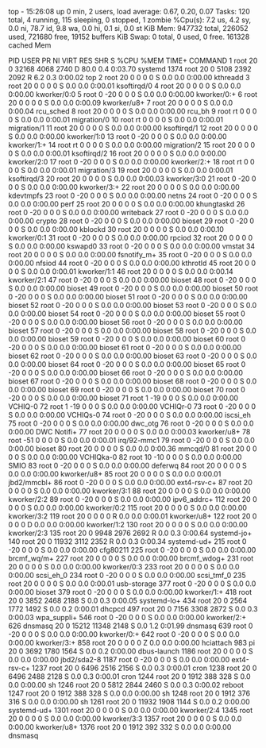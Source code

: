 top - 15:26:08 up 0 min,  2 users,  load average: 0.67, 0.20, 0.07
Tasks: 120 total,   4 running, 115 sleeping,   0 stopped,   1 zombie
%Cpu(s):  7.2 us,  4.2 sy,  0.0 ni, 78.7 id,  9.8 wa,  0.0 hi,  0.1 si,  0.0 st
KiB Mem:    947732 total,   226052 used,   721680 free,    19152 buffers
KiB Swap:        0 total,        0 used,        0 free.   161328 cached Mem

  PID USER      PR  NI    VIRT    RES    SHR S  %CPU %MEM     TIME+ COMMAND
    1 root      20   0   32168   4068   2740 D  80.0  0.4   0:03.70 systemd
 1374 root      20   0    5108   2392   2092 R   6.2  0.3   0:00.02 top
    2 root      20   0       0      0      0 S   0.0  0.0   0:00.00 kthreadd
    3 root      20   0       0      0      0 S   0.0  0.0   0:00.01 ksoftirqd/0
    4 root      20   0       0      0      0 S   0.0  0.0   0:00.00 kworker/0:0
    5 root       0 -20       0      0      0 S   0.0  0.0   0:00.00 kworker/0:+
    6 root      20   0       0      0      0 S   0.0  0.0   0:00.09 kworker/u8+
    7 root      20   0       0      0      0 S   0.0  0.0   0:00.04 rcu_sched
    8 root      20   0       0      0      0 S   0.0  0.0   0:00.00 rcu_bh
    9 root      rt   0       0      0      0 S   0.0  0.0   0:00.01 migration/0
   10 root      rt   0       0      0      0 S   0.0  0.0   0:00.01 migration/1
   11 root      20   0       0      0      0 S   0.0  0.0   0:00.00 ksoftirqd/1
   12 root      20   0       0      0      0 S   0.0  0.0   0:00.00 kworker/1:0
   13 root       0 -20       0      0      0 S   0.0  0.0   0:00.00 kworker/1:+
   14 root      rt   0       0      0      0 S   0.0  0.0   0:00.00 migration/2
   15 root      20   0       0      0      0 S   0.0  0.0   0:00.01 ksoftirqd/2
   16 root      20   0       0      0      0 S   0.0  0.0   0:00.00 kworker/2:0
   17 root       0 -20       0      0      0 S   0.0  0.0   0:00.00 kworker/2:+
   18 root      rt   0       0      0      0 S   0.0  0.0   0:00.01 migration/3
   19 root      20   0       0      0      0 S   0.0  0.0   0:00.01 ksoftirqd/3
   20 root      20   0       0      0      0 S   0.0  0.0   0:00.03 kworker/3:0
   21 root       0 -20       0      0      0 S   0.0  0.0   0:00.00 kworker/3:+
   22 root      20   0       0      0      0 S   0.0  0.0   0:00.00 kdevtmpfs
   23 root       0 -20       0      0      0 S   0.0  0.0   0:00.00 netns
   24 root       0 -20       0      0      0 S   0.0  0.0   0:00.00 perf
   25 root      20   0       0      0      0 S   0.0  0.0   0:00.00 khungtaskd
   26 root       0 -20       0      0      0 S   0.0  0.0   0:00.00 writeback
   27 root       0 -20       0      0      0 S   0.0  0.0   0:00.00 crypto
   28 root       0 -20       0      0      0 S   0.0  0.0   0:00.00 bioset
   29 root       0 -20       0      0      0 S   0.0  0.0   0:00.00 kblockd
   30 root      20   0       0      0      0 S   0.0  0.0   0:00.10 kworker/0:1
   31 root       0 -20       0      0      0 S   0.0  0.0   0:00.00 rpciod
   32 root      20   0       0      0      0 S   0.0  0.0   0:00.00 kswapd0
   33 root       0 -20       0      0      0 S   0.0  0.0   0:00.00 vmstat
   34 root      20   0       0      0      0 S   0.0  0.0   0:00.00 fsnotify_m+
   35 root       0 -20       0      0      0 S   0.0  0.0   0:00.00 nfsiod
   44 root       0 -20       0      0      0 S   0.0  0.0   0:00.00 kthrotld
   45 root      20   0       0      0      0 S   0.0  0.0   0:00.01 kworker/1:1
   46 root      20   0       0      0      0 S   0.0  0.0   0:00.14 kworker/2:1
   47 root       0 -20       0      0      0 S   0.0  0.0   0:00.00 bioset
   48 root       0 -20       0      0      0 S   0.0  0.0   0:00.00 bioset
   49 root       0 -20       0      0      0 S   0.0  0.0   0:00.00 bioset
   50 root       0 -20       0      0      0 S   0.0  0.0   0:00.00 bioset
   51 root       0 -20       0      0      0 S   0.0  0.0   0:00.00 bioset
   52 root       0 -20       0      0      0 S   0.0  0.0   0:00.00 bioset
   53 root       0 -20       0      0      0 S   0.0  0.0   0:00.00 bioset
   54 root       0 -20       0      0      0 S   0.0  0.0   0:00.00 bioset
   55 root       0 -20       0      0      0 S   0.0  0.0   0:00.00 bioset
   56 root       0 -20       0      0      0 S   0.0  0.0   0:00.00 bioset
   57 root       0 -20       0      0      0 S   0.0  0.0   0:00.00 bioset
   58 root       0 -20       0      0      0 S   0.0  0.0   0:00.00 bioset
   59 root       0 -20       0      0      0 S   0.0  0.0   0:00.00 bioset
   60 root       0 -20       0      0      0 S   0.0  0.0   0:00.00 bioset
   61 root       0 -20       0      0      0 S   0.0  0.0   0:00.00 bioset
   62 root       0 -20       0      0      0 S   0.0  0.0   0:00.00 bioset
   63 root       0 -20       0      0      0 S   0.0  0.0   0:00.00 bioset
   64 root       0 -20       0      0      0 S   0.0  0.0   0:00.00 bioset
   65 root       0 -20       0      0      0 S   0.0  0.0   0:00.00 bioset
   66 root       0 -20       0      0      0 S   0.0  0.0   0:00.00 bioset
   67 root       0 -20       0      0      0 S   0.0  0.0   0:00.00 bioset
   68 root       0 -20       0      0      0 S   0.0  0.0   0:00.00 bioset
   69 root       0 -20       0      0      0 S   0.0  0.0   0:00.00 bioset
   70 root       0 -20       0      0      0 S   0.0  0.0   0:00.00 bioset
   71 root       1 -19       0      0      0 S   0.0  0.0   0:00.00 VCHIQ-0
   72 root       1 -19       0      0      0 S   0.0  0.0   0:00.00 VCHIQr-0
   73 root       0 -20       0      0      0 S   0.0  0.0   0:00.00 VCHIQs-0
   74 root       0 -20       0      0      0 S   0.0  0.0   0:00.00 iscsi_eh
   75 root       0 -20       0      0      0 S   0.0  0.0   0:00.00 dwc_otg
   76 root       0 -20       0      0      0 S   0.0  0.0   0:00.00 DWC Notifi+
   77 root      20   0       0      0      0 S   0.0  0.0   0:00.03 kworker/u8+
   78 root     -51   0       0      0      0 S   0.0  0.0   0:00.01 irq/92-mmc1
   79 root       0 -20       0      0      0 S   0.0  0.0   0:00.00 bioset
   80 root      20   0       0      0      0 S   0.0  0.0   0:00.36 mmcqd/0
   81 root      20   0       0      0      0 S   0.0  0.0   0:00.00 VCHIQka-0
   82 root      10 -10       0      0      0 S   0.0  0.0   0:00.00 SMIO
   83 root       0 -20       0      0      0 S   0.0  0.0   0:00.00 deferwq
   84 root      20   0       0      0      0 S   0.0  0.0   0:00.00 kworker/u8+
   85 root      20   0       0      0      0 S   0.0  0.0   0:00.01 jbd2/mmcbl+
   86 root       0 -20       0      0      0 S   0.0  0.0   0:00.00 ext4-rsv-c+
   87 root      20   0       0      0      0 S   0.0  0.0   0:00.00 kworker/3:1
   88 root      20   0       0      0      0 S   0.0  0.0   0:00.00 kworker/2:2
   89 root       0 -20       0      0      0 S   0.0  0.0   0:00.00 ipv6_addrc+
  112 root      20   0       0      0      0 S   0.0  0.0   0:00.00 kworker/0:2
  115 root      20   0       0      0      0 S   0.0  0.0   0:00.00 kworker/3:2
  119 root      20   0       0      0      0 R   0.0  0.0   0:00.01 kworker/u8+
  122 root      20   0       0      0      0 D   0.0  0.0   0:00.00 kworker/1:2
  130 root      20   0       0      0      0 S   0.0  0.0   0:00.00 kworker/2:3
  135 root      20   0    9948   2976   2692 R   0.0  0.3   0:00.64 systemd-jo+
  140 root      20   0   11932   3112   2352 R   0.0  0.3   0:00.34 systemd-ud+
  215 root       0 -20       0      0      0 S   0.0  0.0   0:00.00 cfg80211
  225 root       0 -20       0      0      0 S   0.0  0.0   0:00.00 brcmf_wq/m+
  227 root      20   0       0      0      0 S   0.0  0.0   0:00.00 brcmf_wdog+
  231 root      20   0       0      0      0 S   0.0  0.0   0:00.00 kworker/0:3
  233 root      20   0       0      0      0 S   0.0  0.0   0:00.00 scsi_eh_0
  234 root       0 -20       0      0      0 S   0.0  0.0   0:00.00 scsi_tmf_0
  235 root      20   0       0      0      0 S   0.0  0.0   0:00.01 usb-storage
  377 root       0 -20       0      0      0 S   0.0  0.0   0:00.00 bioset
  379 root       0 -20       0      0      0 S   0.0  0.0   0:00.00 kworker/1:+
  418 root      20   0    3852   2468   2188 S   0.0  0.3   0:00.05 systemd-lo+
  434 root      20   0    2564   1772   1492 S   0.0  0.2   0:00.01 dhcpcd
  497 root      20   0    7156   3308   2872 S   0.0  0.3   0:00.03 wpa_suppli+
  546 root       0 -20       0      0      0 S   0.0  0.0   0:00.00 kworker/2:+
  626 dnsmasq   20   0   15212  11348   2148 S   0.0  1.2   0:01.99 dnsmasq
  639 root       0 -20       0      0      0 S   0.0  0.0   0:00.00 kworker/0:+
  642 root       0 -20       0      0      0 S   0.0  0.0   0:00.00 kworker/3:+
  858 root      20   0       0      0      0 Z   0.0  0.0   0:00.00 hciattach
  983 pi        20   0    3692   1780   1564 S   0.0  0.2   0:00.00 dbus-launch
 1186 root      20   0       0      0      0 S   0.0  0.0   0:00.00 jbd2/sda2-8
 1187 root       0 -20       0      0      0 S   0.0  0.0   0:00.00 ext4-rsv-c+
 1237 root      20   0    6496   2516   2156 S   0.0  0.3   0:00.01 cron
 1238 root      20   0    6496   2488   2128 S   0.0  0.3   0:00.01 cron
 1244 root      20   0    1912    388    328 S   0.0  0.0   0:00.00 sh
 1246 root      20   0    5812   2844   2460 S   0.0  0.3   0:00.02 reboot
 1247 root      20   0    1912    388    328 S   0.0  0.0   0:00.00 sh
 1248 root      20   0    1912    376    316 S   0.0  0.0   0:00.00 sh
 1261 root      20   0   11932   1908   1144 S   0.0  0.2   0:00.00 systemd-ud+
 1301 root      20   0       0      0      0 S   0.0  0.0   0:00.00 kworker/2:4
 1345 root      20   0       0      0      0 S   0.0  0.0   0:00.00 kworker/3:3
 1357 root      20   0       0      0      0 S   0.0  0.0   0:00.00 kworker/u8+
 1376 root      20   0    1912    392    332 S   0.0  0.0   0:00.00 dnsmasq
